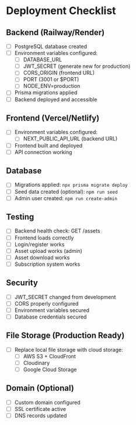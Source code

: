 # Deployment Checklist

## Backend (Railway/Render)
- [ ] PostgreSQL database created
- [ ] Environment variables configured:
  - [ ] DATABASE_URL
  - [ ] JWT_SECRET (generate new for production)
  - [ ] CORS_ORIGIN (frontend URL)
  - [ ] PORT (3001 or $PORT)
  - [ ] NODE_ENV=production
- [ ] Prisma migrations applied
- [ ] Backend deployed and accessible

## Frontend (Vercel/Netlify)
- [ ] Environment variables configured:
  - [ ] NEXT_PUBLIC_API_URL (backend URL)
- [ ] Frontend built and deployed
- [ ] API connection working

## Database
- [ ] Migrations applied: `npx prisma migrate deploy`
- [ ] Seed data created (optional): `npm run seed`
- [ ] Admin user created: `npm run create-admin`

## Testing
- [ ] Backend health check: GET /assets
- [ ] Frontend loads correctly
- [ ] Login/register works
- [ ] Asset upload works (admin)
- [ ] Asset download works
- [ ] Subscription system works

## Security
- [ ] JWT_SECRET changed from development
- [ ] CORS properly configured
- [ ] Environment variables secured
- [ ] Database credentials secured

## File Storage (Production Ready)
- [ ] Replace local file storage with cloud storage:
  - [ ] AWS S3 + CloudFront
  - [ ] Cloudinary
  - [ ] Google Cloud Storage

## Domain (Optional)
- [ ] Custom domain configured
- [ ] SSL certificate active
- [ ] DNS records updated